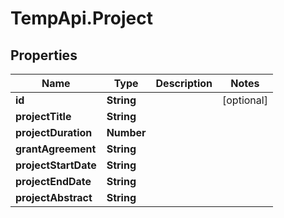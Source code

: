 # TempApi.Project

## Properties

Name | Type | Description | Notes
------------ | ------------- | ------------- | -------------
**id** | **String** |  | [optional] 
**projectTitle** | **String** |  | 
**projectDuration** | **Number** |  | 
**grantAgreement** | **String** |  | 
**projectStartDate** | **String** |  | 
**projectEndDate** | **String** |  | 
**projectAbstract** | **String** |  | 


